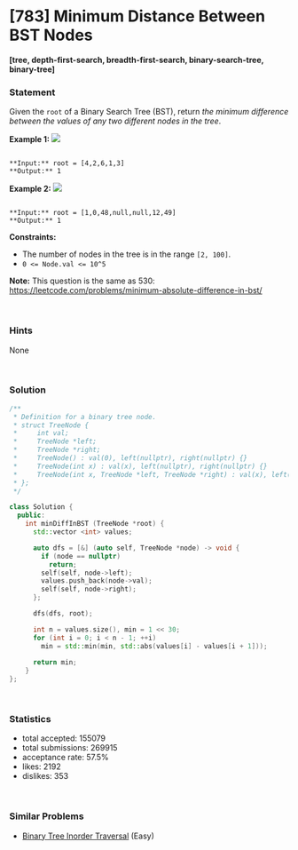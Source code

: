 # [783] Minimum Distance Between BST Nodes

**[tree, depth-first-search, breadth-first-search, binary-search-tree, binary-tree]**

### Statement

Given the `root` of a Binary Search Tree (BST), return *the minimum difference between the values of any two different nodes in the tree*.


**Example 1:**
![](https://assets.leetcode.com/uploads/2021/02/05/bst1.jpg)

```

**Input:** root = [4,2,6,1,3]
**Output:** 1

```

**Example 2:**
![](https://assets.leetcode.com/uploads/2021/02/05/bst2.jpg)

```

**Input:** root = [1,0,48,null,null,12,49]
**Output:** 1

```

**Constraints:**
* The number of nodes in the tree is in the range `[2, 100]`.
* `0 <= Node.val <= 10^5`


**Note:** This question is the same as 530: <https://leetcode.com/problems/minimum-absolute-difference-in-bst/>

<br />

### Hints

None

<br />

### Solution

```cpp
/**
 * Definition for a binary tree node.
 * struct TreeNode {
 *     int val;
 *     TreeNode *left;
 *     TreeNode *right;
 *     TreeNode() : val(0), left(nullptr), right(nullptr) {}
 *     TreeNode(int x) : val(x), left(nullptr), right(nullptr) {}
 *     TreeNode(int x, TreeNode *left, TreeNode *right) : val(x), left(left), right(right) {}
 * };
 */

class Solution {
  public:
    int minDiffInBST (TreeNode *root) {
      std::vector <int> values;

      auto dfs = [&] (auto self, TreeNode *node) -> void {
        if (node == nullptr)
          return;
        self(self, node->left);
        values.push_back(node->val);
        self(self, node->right);
      };

      dfs(dfs, root);

      int n = values.size(), min = 1 << 30;
      for (int i = 0; i < n - 1; ++i)
        min = std::min(min, std::abs(values[i] - values[i + 1]));
      
      return min;
    }
};
```

<br />

### Statistics

- total accepted: 155079
- total submissions: 269915
- acceptance rate: 57.5%
- likes: 2192
- dislikes: 353

<br />

### Similar Problems

- [Binary Tree Inorder Traversal](https://leetcode.com/problems/binary-tree-inorder-traversal) (Easy)
